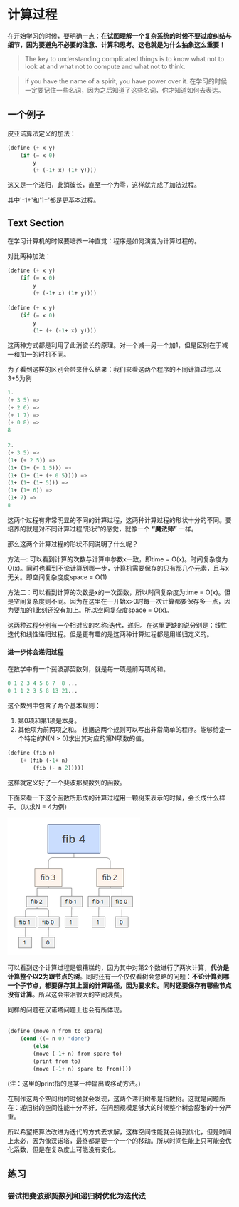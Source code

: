 # 计算过程

在开始学习的时候，要明确一点：**在试图理解一个复杂系统的时候不要过度纠结与细节，因为要避免不必要的注意、计算和思考。这也就是为什么抽象这么重要！**

> The key to understanding complicated things is to know what not to look at and what not to compute and what not to think.

> if you have the name of a spirit, you have power over it.
在学习的时候一定要记住一些名词，因为之后知道了这些名词，你才知道如何去表达。

## 一个例子

皮亚诺算法定义的加法：
~~~scheme
(define (+ x y)
    (if (= x 0)
        y
        (+ (-1+ x) (1+ y))))
~~~
这又是一个递归，此消彼长，直至一个为零，这样就完成了加法过程。

其中'-1+'和'1+'都是更基本过程。

## Text Section

在学习计算机的时候要培养一种直觉：程序是如何演变为计算过程的。

对比两种加法：
~~~scheme
(define (+ x y)
    (if (= x 0)
        y
        (+ (-1+ x) (1+ y))))

(define (+ x y)
    (if (= x 0)
        y
        (1+ (+ (-1+ x) y))))
~~~
这两种方式都是利用了此消彼长的原理。对一个减一另一个加1，但是区别在于减一和加一的时机不同。

为了看到这样的区别会带来什么结果：我们来看这两个程序的不同计算过程.以3+5为例

~~~scheme
1. 
(+ 3 5) =>
(+ 2 6) => 
(+ 1 7) => 
(+ 0 8) => 
8

2. 
(+ 3 5) => 
(1+ (+ 2 5)) => 
(1+ (1+ (+ 1 5))) => 
(1+ (1+ (1+ (+ 0 5)))) => 
(1+ (1+ (1+ 5))) => 
(1+ (1+ 6)) => 
(1+ 7) => 
8
~~~
这两个过程有非常明显的不同的计算过程，这两种计算过程的形状十分的不同。要培养的就是对不同计算过程“形状”的感觉，就像一个 **“魔法师”** 一样。

那么这两个计算过程的形状不同说明了什么呢？

方法一: 可以看到计算的次数与计算中参数x一致，即time = O(x)。时间复杂度为O(x)。同时也看到不论计算到哪一步，计算机需要保存的只有那几个元素，且与x无关。即空间复杂度度space = O(1)

方法二：可以看到计算的次数是x的一次函数，所以时间复杂度为time = O(x)。但是空间复杂度则不同。因为在这里在一开始x>0时每一次计算都要保存多一点，因为要加的1此刻还没有加上。所以空间复杂度space = O(x)。

这两种过程分别有一个相对应的名称:迭代，递归。在这里更缺的说分别是：线性迭代和线性递归过程。但是更有趣的是这两种计算过程都是用递归定义的。

#### 进一步体会递归过程

在数学中有一个斐波那契数列，就是每一项是前两项的和。
~~~ scheme
0 1 2 3 4 5 6 7  8 ...
0 1 1 2 3 5 8 13 21...
~~~

这个数列中包含了两个基本规则：
1. 第0项和第1项是本身。
2. 其他项为前两项之和。
根据这两个规则可以写出非常简单的程序。能够给定一个特定的N(N > 0)求出其对应的第N项数的值。
~~~scheme
(define (fib n)
    (+ (fib (-1+ n)
        (fib (- n 2)))))
~~~
这样就定义好了一个斐波那契数列的函数。

下面来看一下这个函数所形成的计算过程用一颗树来表示的时候，会长成什么样子。（以求N = 4为例）

![fib 4.png](pic\fib4.png)

可以看到这个计算过程是很糟糕的，因为其中对第2个数进行了两次计算，**代价是计算整个以2为跟节点的树**。同时还有一个仅仅看树会忽略的问题：**不论计算到哪一个子节点，都要保存其上面的计算路径，因为要求和。同时还要保存有哪些节点没有计算**。所以这会带泪很大的空间浪费。

同样的问题在汉诺塔问题上也会有所体现。

~~~ scheme

(define (move n from to spare)
    (cond ((= n 0) "done")
        (else
        (move (-1+ n) from spare to)
        (print from to)
        (move (-1+ n) spare to from))))
~~~

(注：这里的print指的是某一种输出或移动方法。)

在制作这两个空间树的时候就会发现，这两个递归树都是指数树。这就是问题所在：递归树的空间性能十分不好，在问题规模足够大的时候整个树会膨胀的十分严重。

所以希望把算法改进为迭代的方式去求解，这样空间性能就会得到优化，但是时间上未必，因为像汉诺塔，最终都是要一个一个的移动。所以时间性能上只可能会优化系数，但是在复杂度上可能没有变化。

## 练习
### 尝试把斐波那契数列和递归树优化为迭代法

~~~scheme



~~~